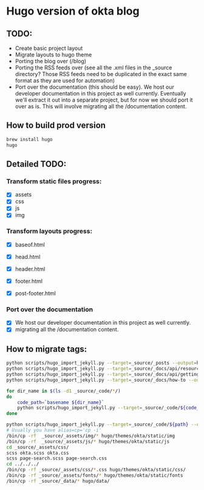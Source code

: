 # Hugo version of okta blog
## TODO:

- Create basic project layout
- Migrate layouts to hugo theme
- Porting the blog over (/blog)
- Porting the RSS feeds over (see all the .xml files in the _source directory?
Those RSS feeds need to be duplicated in the exact same format as they are
used for automation)
- Port over the documentation (this should be easy). We host our developer
documentation in this project as well currently. Eventually we'll extract it
out into a separate project, but for now we should port it over as is.
This will involve migrating all the /documentation content.

## How to build prod version
```bash
brew install hugo
hugo
```

## Detailed TODO:
### Transform static files progress:
- [x] assets
- [x] css
- [x] js
- [x] img

### Transform layouts progress:
- [x] baseof.html
- [x] head.html
- [x] header.html
- [x] footer.html
- [x] post-footer.html


### Port over the documentation 
- [x] We host our developer documentation in this project as well currently. 
- [x] migrating all the /documentation content.

## How to migrate tags:
```bash
python scripts/hugo_import_jekyll.py --target=_source/_posts --output=hugo/content/blog
python scripts/hugo_import_jekyll.py --target=_source/_docs/api/resources --output=hugo/content/docs/api/resources
python scripts/hugo_import_jekyll.py --target=_source/_docs/api/getting_started --output=hugo/content/docs/api/getting_started
python scripts/hugo_import_jekyll.py --target=_source/_docs/how-to --output=hugo/content/docs/how-to

for dir_name in $(ls -d1 _source/_code/*/)
do
    code_path=`basename ${dir_name}`
    python scripts/hugo_import_jekyll.py --target=_source/_code/${code_path} --output=hugo/content/code/${code_path}
done

python scripts/hugo_import_jekyll.py --target=_source/_code/${path} --output=hugo/content/code/${path}
# Usually you have alias=cp='cp -i'
/bin/cp -rf  _source/_assets/img/* hugo/themes/okta/static/img
/bin/cp -rf  _source/_assets/js/* hugo/themes/okta/static/js
cd _source/_assets/css/
scss okta.scss okta.css
scss page-search.scss page-search.css
cd ../../../
/bin/cp -rf _source/_assets/css/*.css hugo/themes/okta/static/css/
/bin/cp -rf _source/_assets/fonts/* hugo/themes/okta/static/fonts
/bin/cp -rf _source/_data/* hugo/data/
```
